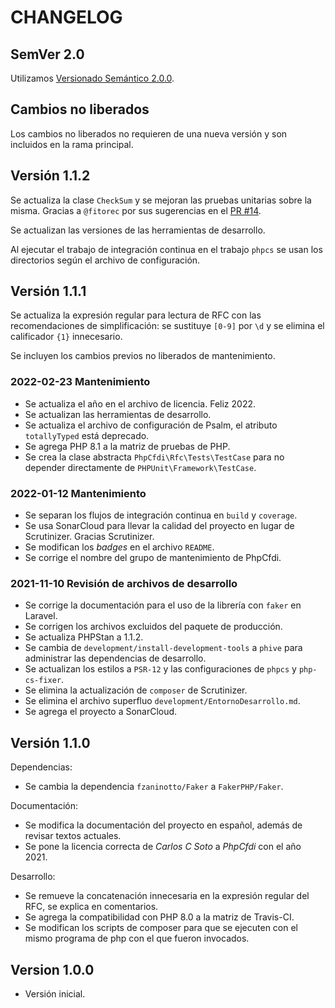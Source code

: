 # CHANGELOG

## SemVer 2.0

Utilizamos [Versionado Semántico 2.0.0](SEMVER.md).

## Cambios no liberados

Los cambios no liberados no requieren de una nueva versión y son incluidos en la rama principal.

## Versión 1.1.2

Se actualiza la clase `CheckSum` y se mejoran las pruebas unitarias sobre la misma.
Gracias a `@fitorec` por sus sugerencias en el [PR #14](https://github.com/phpcfdi/rfc/pull/14).

Se actualizan las versiones de las herramientas de desarrollo.

Al ejecutar el trabajo de integración continua en el trabajo `phpcs` se usan los directorios según
el archivo de configuración. 

## Versión 1.1.1

Se actualiza la expresión regular para lectura de RFC con las recomendaciones de simplificación:
se sustituye `[0-9]` por `\d` y se elimina el calificador `{1}` innecesario. 

Se incluyen los cambios previos no liberados de mantenimiento.

### 2022-02-23 Mantenimiento

- Se actualiza el año en el archivo de licencia. Feliz 2022.
- Se actualizan las herramientas de desarrollo.
- Se actualiza el archivo de configuración de Psalm, el atributo `totallyTyped` está deprecado.
- Se agrega PHP 8.1 a la matriz de pruebas de PHP.
- Se crea la clase abstracta `PhpCfdi\Rfc\Tests\TestCase` para no depender directamente de `PHPUnit\Framework\TestCase`.

### 2022-01-12 Mantenimiento

- Se separan los flujos de integración continua en `build` y `coverage`.
- Se usa SonarCloud para llevar la calidad del proyecto en lugar de Scrutinizer. Gracias Scrutinizer.
- Se modifican los *badges* en el archivo `README`.
- Se corrige el nombre del grupo de mantenimiento de PhpCfdi.

### 2021-11-10 Revisión de archivos de desarrollo

- Se corrige la documentación para el uso de la librería con `faker` en Laravel.
- Se corrigen los archivos excluidos del paquete de producción.
- Se actualiza PHPStan a 1.1.2.
- Se cambia de `development/install-development-tools` a `phive` para administrar las dependencias de desarrollo.
- Se actualizan los estilos a `PSR-12` y las configuraciones de `phpcs` y `php-cs-fixer`.
- Se elimina la actualización de `composer` de Scrutinizer.
- Se elimina el archivo superfluo `development/EntornoDesarrollo.md`.
- Se agrega el proyecto a SonarCloud.

## Versión 1.1.0

Dependencias:

- Se cambia la dependencia `fzaninotto/Faker` a `FakerPHP/Faker`.

Documentación:

- Se modifica la documentación del proyecto en español, además de revisar textos actuales.
- Se pone la licencia correcta de *Carlos C Soto* a *PhpCfdi* con el año 2021.
  
Desarrollo:

- Se remueve la concatenación innecesaria en la expresión regular del RFC, se explica en comentarios.
- Se agrega la compatibilidad con PHP 8.0 a la matriz de Travis-CI.
- Se modifican los scripts de composer para que se ejecuten con el mismo programa de php con el que fueron invocados.

## Version 1.0.0

- Versión inicial.
